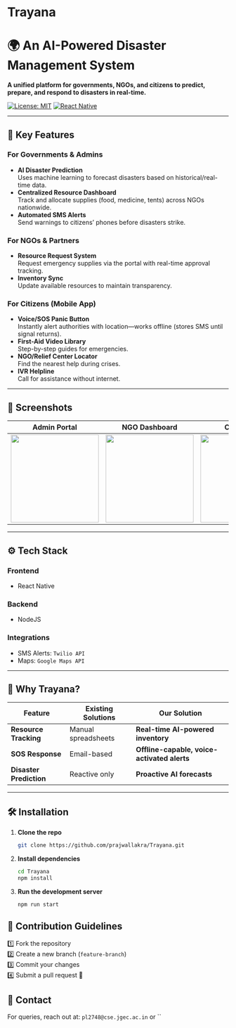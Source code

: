 # Trayana
# 🌍 An AI-Powered Disaster Management System  

**A unified platform for governments, NGOs, and citizens to predict, prepare, and respond to disasters in real-time.**  

[![License: MIT](https://img.shields.io/badge/License-MIT-yellow.svg)](LICENSE)
[![React Native](https://img.shields.io/badge/React%20Native-0.72-blue)](https://reactnative.dev/)

---

## 🚀 Key Features  

### **For Governments & Admins**  
- **AI Disaster Prediction**  
  Uses machine learning to forecast disasters based on historical/real-time data.  
- **Centralized Resource Dashboard**  
  Track and allocate supplies (food, medicine, tents) across NGOs nationwide.  
- **Automated SMS Alerts**  
  Send warnings to citizens’ phones before disasters strike.  

### **For NGOs & Partners**  
- **Resource Request System**  
  Request emergency supplies via the portal with real-time approval tracking.  
- **Inventory Sync**  
  Update available resources to maintain transparency.  

### **For Citizens (Mobile App)**  
- **Voice/SOS Panic Button**  
  Instantly alert authorities with location—works offline (stores SMS until signal returns).  
- **First-Aid Video Library**  
  Step-by-step guides for emergencies.  
- **NGO/Relief Center Locator**  
  Find the nearest help during crises.  
- **IVR Helpline**  
  Call for assistance without internet.  

---

## 📱 Screenshots  

| Admin Portal | NGO Dashboard | Citizen App |  
|-------------|--------------|------------|  
| <img src="https://asset.cloudinary.com/dd3wlco6o/f4c0cf73f2cfb44d985183e9c882f7ff" width=200 /> | <img src="https://asset.cloudinary.com/dd3wlco6o/00476e69d8ff845981978db4c4c75165" width=200 /> | <img src="https://asset.cloudinary.com/dd3wlco6o/7b29e56fb44cebaf6400570ea40ac55d" width=200 /> |  

---

## ⚙️ Tech Stack  

### **Frontend**  
- React Native

### **Backend**  
- NodeJS

### **Integrations**  
- SMS Alerts: `Twilio API`  
- Maps: `Google Maps API`    

---

## 🌟 Why Trayana?  

| Feature | Existing Solutions | **Our Solution** |  
|---------|-------------------|----------------|  
| **Resource Tracking** | Manual spreadsheets | **Real-time AI-powered inventory** |  
| **SOS Response** | Email-based | **Offline-capable, voice-activated alerts** |  
| **Disaster Prediction** | Reactive only | **Proactive AI forecasts** |  

---

## 🛠️ Installation  

1. **Clone the repo**  
   ```bash
   git clone https://github.com/prajwallakra/Trayana.git
   ```
2. **Install dependencies**
   ```bash
   cd Trayana
   npm install
   ```
3. **Run the development server**
   ```bash
   npm run start
   ```
## 🤝 Contribution Guidelines
1️⃣ Fork the repository  
2️⃣ Create a new branch (`feature-branch`)  
3️⃣ Commit your changes  
4️⃣ Submit a pull request 🎉

## 📩 Contact
For queries, reach out at: `pl2748@cse.jgec.ac.in` or  ``

